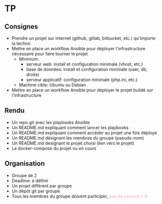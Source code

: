 # TP

## Consignes
- Prendre un projet sur internet (github, gitlab, bitbucket, etc.) qu'importe la techno
- Mettre en place un workflow Ansible pour déployer l'infrastructure nécessaire pour faire tourner le projet
  - Minimum: 
    - serveur web: install et configuration minimale (vhost, etc.)
    - base de données: install et configuration minimale (user, db, droits)
    - serveur applicatif: configuration minimale (php.ini, etc.)
  - Machine cible: Ubuntu ou Debian
- Mettre en place un workflow Ansible pour déployer le projet buildé sur l'infrastructure

## Rendu
- Un repo git avec les playbooks Ansible
- Un README.md expliquant comment lancer les playbooks
- Un README.md expliquant comment accéder au projet une fois déployé
- Un README.md désignant les membres du groupe (pseudo-nom)
- Un README.md designant le projet choisi (lien vers le projet)
- Le docker-compose du projet vu en cours

## Organisation
- Groupe de 2
- Deadline: à définir
- Un projet différent par groupe
- Un dépôt git par groupe
- Tous les membres du groupe doivent participer, <span style="color:pink">**pas de commit = 0**</span>